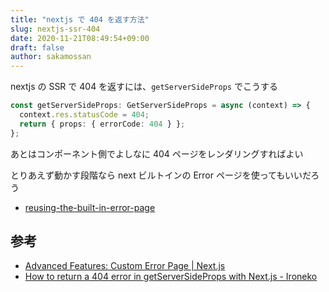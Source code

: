 ```yaml
---
title: "nextjs で 404 を返す方法"
slug: nextjs-ssr-404
date: 2020-11-21T08:49:54+09:00
draft: false
author: sakamossan
---
```


nextjs の SSR で 404 を返すには、`getServerSideProps` でこうする

```ts
const getServerSideProps: GetServerSideProps = async (context) => {
  context.res.statusCode = 404;
  return { props: { errorCode: 404 } };
};
```

あとはコンポーネント側でよしなに 404 ページをレンダリングすればよい

とりあえず動かす段階なら next ビルトインの Error ページを使ってもいいだろう

- [reusing-the-built-in-error-page](https://nextjs.org/docs/advanced-features/custom-error-page#reusing-the-built-in-error-page)

## 参考

- [Advanced Features: Custom Error Page | Next.js](https://nextjs.org/docs/advanced-features/custom-error-page)
- [How to return a 404 error in getServerSideProps with Next.js - Ironeko](https://ironeko.com/posts/how-to-return-a-404-error-in-getserversideprops-with-next-js?ref=last_articles)
